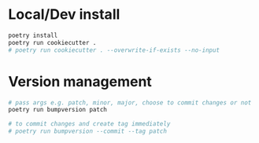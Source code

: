 # Local/Dev install
```bash
poetry install
poetry run cookiecutter .
# poetry run cookiecutter . --overwrite-if-exists --no-input
```

# Version management
```bash
# pass args e.g. patch, minor, major, choose to commit changes or not
poetry run bumpversion patch

# to commit changes and create tag immediately
# poetry run bumpversion --commit --tag patch
```